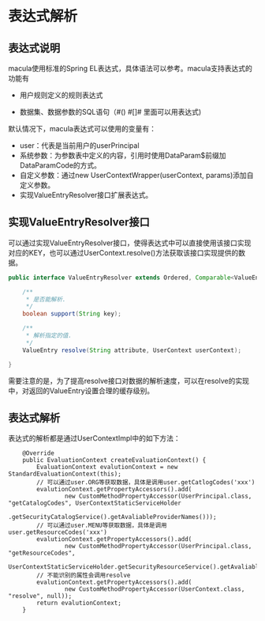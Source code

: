 # 表达式解析

## 表达式说明

macula使用标准的Spring EL表达式，具体语法可以参考。macula支持表达式的功能有

* 用户规则定义的规则表达式

* 数据集、数据参数的SQL语句（\#\(\) \#\[\]\# 里面可以用表达式\)


默认情况下，macula表达式可以使用的变量有：

* user：代表是当前用户的userPrincipal
* 系统参数：为参数表中定义的内容，引用时使用DataParam$前缀加DataParamCode的方式。
* 自定义参数：通过new UserContextWrapper\(userContext, params\)添加自定义参数。
* 实现ValueEntryResolver接口扩展表达式。

## 实现ValueEntryResolver接口

可以通过实现ValueEntryResolver接口，使得表达式中可以直接使用该接口实现对应的KEY，也可以通过UserContext.resolve\(\)方法获取该接口实现提供的数据。

```java
public interface ValueEntryResolver extends Ordered, Comparable<ValueEntryResolver> {

    /**
     * 是否能解析.
     */
    boolean support(String key);

    /**
     * 解析指定的值.
     */
    ValueEntry resolve(String attribute, UserContext userContext);

}
```

需要注意的是，为了提高resolve接口对数据的解析速度，可以在resolve的实现中，对返回的ValueEntry设置合理的缓存级别。

## 表达式解析

表达式的解析都是通过UserContextImpl中的如下方法：

```
	@Override
	public EvaluationContext createEvaluationContext() {
		EvaluationContext evalutionContext = new StandardEvaluationContext(this);
		// 可以通过user.ORG等获取数据，具体是调用user.getCatlogCodes('xxx')
		evalutionContext.getPropertyAccessors().add(
				new CustomMethodPropertyAccessor(UserPrincipal.class, "getCatalogCodes", UserContextStaticServiceHolder
						.getSecurityCatalogService().getAvaliableProviderNames()));
		// 可以通过user.MENU等获取数据，具体是调用user.getResourceCodes('xxx')
		evalutionContext.getPropertyAccessors().add(
				new CustomMethodPropertyAccessor(UserPrincipal.class, "getResourceCodes",
						UserContextStaticServiceHolder.getSecurityResourceService().getAvaliableProviderNames()));
		// 不能识别的属性会调用resolve
		evalutionContext.getPropertyAccessors().add(
				new CustomMethodPropertyAccessor(UserContext.class, "resolve", null));
		return evalutionContext;
	}
```

## 



